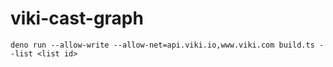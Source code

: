 # viki-cast-graph

```
deno run --allow-write --allow-net=api.viki.io,www.viki.com build.ts --list <list id>
```